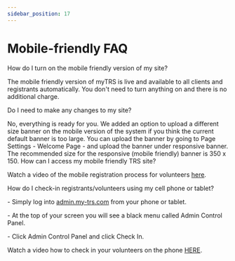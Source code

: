 ```yaml
---
sidebar_position: 17
---
```




# Mobile-friendly FAQ

How do I turn on the mobile friendly version of my site?

The mobile friendly version of myTRS is live and available to all clients and registrants automatically. You don't need to turn anything on and there is no additional charge.

  

Do I need to make any changes to my site?

No, everything is ready for you. We added an option to upload a different size banner on the mobile version of the system if you think the current default banner is too large. You can upload the banner by going to Page Settings - Welcome Page - and upload the banner under responsive banner. The recommended size for the responsive (mobile friendly) banner is 350 x 150. How can I access my mobile friendly TRS site?


Watch a video of the mobile registration process for volunteers [here](<individual-registration-demonstration.html>).

  

How do I check-in registrants/volunteers using my cell phone or tablet?

\- Simply log into [admin.my-trs.com](<http://admin.my-trs.com/>) from your phone or tablet.

\- At the top of your screen you will see a black menu called Admin Control Panel.

\- Click Admin Control Panel and click Check In.

Watch a video how to check in your volunteers on the phone [HERE](<../registration-management/check-ins.html>).
